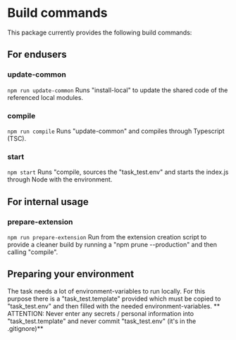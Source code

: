 # Build commands
This package currently provides the following build commands:

## For endusers

### update-common
`npm run update-common` 
Runs "install-local" to update the shared code of the referenced local modules.

### compile
`npm run compile` 
Runs "update-common" and compiles through Typescript (TSC).

### start
`npm start` 
Runs "compile, sources the "task_test.env" and starts the index.js through Node with the environment.

## For internal usage

### prepare-extension
`npm run prepare-extension` 
Run from the extension creation script to provide a cleaner build by running a "npm prune --production" and then calling "compile".

## Preparing your environment
The task needs a lot of environment-variables to run locally.
For this purpose there is a "task_test.template" provided which must be copied to "task_test.env" and then filled with the needed environment-variables.
** ATTENTION: Never enter any secrets / personal information into "task_test.template" and never commit "task_test.env" (it's in the .gitignore)**

